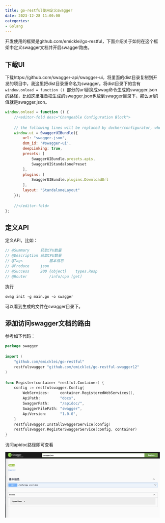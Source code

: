 ```yaml
---
title: go-restful使用定义swagger
date: 2023-12-28 11:00:00
categories:
- Golang
---
```


开发使用的框架是github.com/emicklei/go-restful，下面介绍关于如何在这个框架中定义swagger文档并开启swagger路由。

## 下载UI

下载https://github.com/swagger-api/swagger-ui，将里面的dist目录复制到开发的项目中，我这里把dist目录重命名为swagger。将dist目录下的含有`window.onload = function () `部分的url替换成swag命令生成的swagger.json的路径，比如这里准备把生成的swagger.json也放到swagger目录下，那么url的值就是swagger.json。

```js
window.onload = function () {
	//<editor-fold desc="Changeable Configuration Block">

	// the following lines will be replaced by docker/configurator, when it runs in a docker-container
	window.ui = SwaggerUIBundle({
		url: "swagger.json",
		dom_id: '#swagger-ui',
		deepLinking: true,
		presets: [
			SwaggerUIBundle.presets.apis,
			SwaggerUIStandalonePreset
		],
		plugins: [
			SwaggerUIBundle.plugins.DownloadUrl
		],
		layout: "StandaloneLayout"
	});

	//</editor-fold>
};
```

## 定义API

定义API，比如：

```go
// @Summary		获取CPU数量
// @Description	获取CPU数量
// @Tags			基本信息
// @Produce		json
// @Success		200	{object}	types.Resp
// @Router			/info/cpu [get]
```

执行

````shell
swag init -g main.go -o swagger
````

可以看到生成的文件在swagger目录下。

## 添加访问swagger文档的路由

参考如下代码：

```go
package swagger

import (
	"github.com/emicklei/go-restful"
	restfulswagger "github.com/emicklei/go-restful-swagger12"
)

func Register(container *restful.Container) {
	config := restfulswagger.Config{
		WebServices:     container.RegisteredWebServices(),
		ApiPath:         "docs",
		SwaggerPath:     "/apidoc/",
		SwaggerFilePath: "swagger",
		ApiVersion:      "1.0.0",
	}
	restfulswagger.InstallSwaggerService(config)
	restfulswagger.RegisterSwaggerService(config, container)
}
```

访问apidoc路径即可查看

![image-20231228173321529](../images/image-20231228173321529.png)